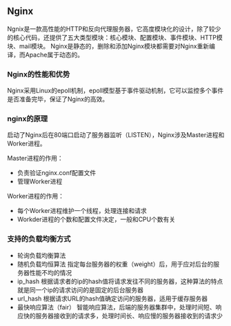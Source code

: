 ## Nginx

Ngnix是一款高性能的HTTP和反向代理服务器，它高度模块化的设计，除了较少的核心代码，还提供了五大类型模块：核心模块、配置模块、事件模块、HTTP模块、mail模块。
Nginx是静态的，删除和添加Nginx模块都需要对Nginx重新编译，而Apache属于动态的。

### Nginx的性能和优势

Nginx采用Linux的epoll机制，epoll模型基于事件驱动机制，它可以监控多个事件是否准备完毕，保证了Nginx的高效。

### nginx的原理

启动了Nginx后在80端口启动了服务器监听（LISTEN），Nginx涉及Master进程和Worker进程。

Master进程的作用：
+ 负责验证nginx.conf配置文件
+ 管理Worker进程

Worker进程的作用：
+ 每个Worker进程维护一个线程，处理连接和请求
+ Workder进程的个数和配置文件决定，一般和CPU个数有关

### 支持的负载均衡方式

+ 轮询负载均衡算法
+ 随机负载均恒算法
指定每台服务器的权重（weight）后，用于应对后台的服务器性能不均的情况
+ ip_hash
根据请求者的ip的hash值将请求发往不同的服务器，这种算法的特点就是同一个ip的请求访问的是固定的后台服务器
+ url_hash
根据请求URL的hash值确定访问的服务器，适用于缓存服务器
+ 最快响应算法（fair）
智能响应算法，后端的服务器集群中，处理时间短、响应快的服务器接收到的请求多，处理时间长、响应慢的服务器接收到的请求少